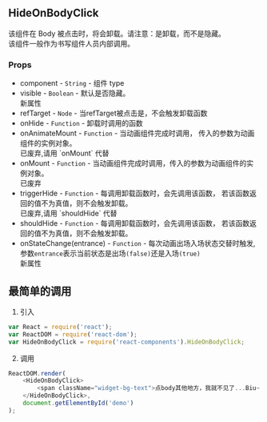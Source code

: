 ## HideOnBodyClick
该组件在 Body 被点击时，将会卸载。请注意：是卸载，而不是隐藏。  
该组件一般作为书写组件人员内部调用。

### Props
+ component - `String` - 组件 type
+ visible - `Boolean` - 默认是否隐藏。
  <div class="info">
    新属性
  </div>
+ refTarget - `Node` - 当refTarget被点击是，不会触发卸载函数
+ onHide - `Function` - 卸载时调用的函数
+ onAnimateMount - `Function` - 当动画组件完成时调用，
  传入的参数为动画组件的实例对象。
  <div class="error">
     已废弃,请用 `onMount` 代替
  <div>
+ onMount - `Function` - 当动画组件完成时调用，传入的参数为动画组件的实例对象。
  <div class="error">
     已废弃
  <div>
+ triggerHide - `Function` - 每调用卸载函数时，会先调用该函数，
  若该函数返回的值不为真值，则不会触发卸载。
  <div class="error">
    已废弃,请用 `shouldHide` 代替
  </div>
+ shouldHide - `Function` - 每调用卸载函数时，会先调用该函数，
  若该函数返回的值不为真值，则不会触发卸载。
+ onStateChange(entrance) - `Function` - 每次动画出场入场状态交替时触发,
  参数`entrance`表示当前状态是出场`(false)`还是入场`(true)`
  <div class="info">
    新属性
  </div>

## 最简单的调用

1. 引入
```Javascript
var React = require('react');
var ReactDOM = require('react-dom');
var HideOnBodyClick = require('react-components').HideOnBodyClick;
```

2. 调用
```Javascript
ReactDOM.render(
    <HideOnBodyClick>
        <span className="widget-bg-text">点body其他地方，我就不见了...Biu~Biu~Biu~</span>
    </HideOnBodyClick>,
    document.getElementById('demo')
);
```